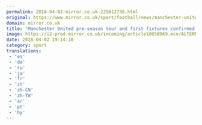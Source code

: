 ```yaml
---
permalink: 2018-04-02-mirror.co.uk-225612736.html
original: https://www.mirror.co.uk/sport/football/news/manchester-united-pre-season-tour-12293165
domain: mirror.co.uk
title: 'Manchester United pre-season tour and first fixtures confirmed'
image: https://i2-prod.mirror.co.uk/incoming/article10858969.ece/ALTERNATES/s1200/International-Champions-Cup-2017-Real-Madrid-v-Manchester-United.jpg
date: 2018-04-02 19:14:10
category: sport
translations: 
 - 'es'
 - 'de'
 - 'ru'
 - 'ja'
 - 'fr'
 - 'it'
 - 'zh-CN'
 - 'zh-TW'
 - 'ar'
 - 'pt'
 - 'hy'
---
```


